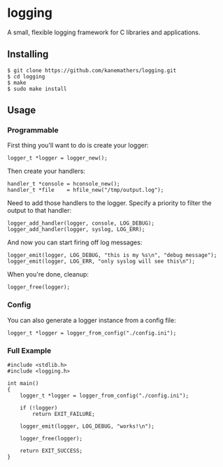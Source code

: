 logging
=======

A small, flexible logging framework for C libraries and applications.

Installing
----------

    $ git clone https://github.com/kanemathers/logging.git
    $ cd logging
    $ make
    $ sudo make install

Usage
-----

### Programmable

First thing you'll want to do is create your logger:

    logger_t *logger = logger_new();

Then create your handlers:

    handler_t *console = hconsole_new();
    handler_t *file    = hfile_new("/tmp/output.log");

Need to add those handlers to the logger. Specify a priority to filter the
output to that handler:

    logger_add_handler(logger, console, LOG_DEBUG);
    logger_add_handler(logger, syslog, LOG_ERR);

And now you can start firing off log messages:

    logger_emit(logger, LOG_DEBUG, "this is my %s\n", "debug message");
    logger_emit(logger, LOG_ERR, "only syslog will see this\n");


When you're done, cleanup:

    logger_free(logger);

### Config

You can also generate a logger instance from a config file:

    logger_t *logger = logger_from_config("./config.ini");

### Full Example

    #include <stdlib.h>
    #include <logging.h>

    int main()
    {
        logger_t *logger = logger_from_config("./config.ini");

        if (!logger)
            return EXIT_FAILURE;

        logger_emit(logger, LOG_DEBUG, "works!\n");

        logger_free(logger);

        return EXIT_SUCCESS;
    }

